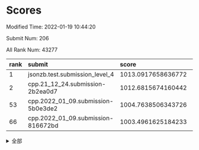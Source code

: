 # Scores

Modified Time: 2022-01-19 10:44:20

Submit Num: 206

All Rank Num: 43277

| rank |               submit               |       score        |       sigma        | pk_num |
| :--- | :--------------------------------- | :----------------- | :----------------- | :----- |
| 1    | jsonzb.test.submission_level_4     | 1013.0917658636772 | 0.8078385964450668 | 818    |
| 2    | cpp.21_12_24.submission-2b2ea0d7   | 1012.6815674160442 | 0.8010796405882071 | 837    |
| 53   | cpp.2022_01_09.submission-5b0e3de2 | 1004.7638506343726 | 0.7124804888303894 | 842    |
| 66   | cpp.2022_01_09.submission-816672bd | 1003.4961625184233 | 0.7119147452485166 | 841    |


<details>
<summary>全部</summary>

| rank |                 submit                 |       score        |       sigma        | pk_num |
| :--- | :------------------------------------- | :----------------- | :----------------- | :----- |
| 1    | jsonzb.test.submission_level_4         | 1013.0917658636772 | 0.8078385964450668 | 818    |
| 2    | cpp.21_12_24.submission-2b2ea0d7       | 1012.6815674160442 | 0.8010796405882071 | 837    |
| 3    | gobigger.level_3.submission_level_3_41 | 1011.4571091653448 | 0.7732110679055477 | 842    |
| 4    | gobigger.level_3.submission_level_3_43 | 1011.4335633434364 | 0.7857294037622349 | 838    |
| 5    | gobigger.level_3.submission_level_3_38 | 1011.4120469973586 | 0.7529283501718659 | 840    |
| 6    | gobigger.level_3.submission_level_3_3  | 1011.2967081138039 | 0.7442772397412533 | 843    |
| 7    | gobigger.level_3.submission_level_3_33 | 1011.0989217565489 | 0.7876621489302235 | 839    |
| 8    | gobigger.level_3.submission_level_3_31 | 1011.0652440684785 | 0.7917072435176269 | 843    |
| 9    | gobigger.level_3.submission_level_3_1  | 1011.0441041316672 | 0.799677069676408  | 836    |
| 10   | gobigger.level_3.submission_level_3_2  | 1011.0198554048696 | 0.7606854510403018 | 842    |
| 11   | gobigger.level_3.submission_level_3_8  | 1010.9125157051767 | 0.7709891776249584 | 843    |
| 12   | gobigger.level_3.submission_level_3_45 | 1010.8075198757192 | 0.7489214621649645 | 846    |
| 13   | gobigger.level_3.submission_level_3_36 | 1010.7894096614021 | 0.7720770106389474 | 836    |
| 14   | gobigger.level_3.submission_level_3_16 | 1010.6708399740677 | 0.7698150970414688 | 841    |
| 15   | gobigger.level_3.submission_level_3_15 | 1010.5470564698351 | 0.7408121911724952 | 844    |
| 16   | gobigger.level_3.submission_level_3_29 | 1010.4778605715768 | 0.7540478914016391 | 838    |
| 17   | gobigger.level_3.submission_level_3_7  | 1010.2602319540008 | 0.7488010579659758 | 838    |
| 18   | gobigger.level_3.submission_level_3_25 | 1010.2377244322315 | 0.7696571401770673 | 836    |
| 19   | gobigger.level_3.submission_level_3_34 | 1010.2326453436169 | 0.7554322876086702 | 835    |
| 20   | gobigger.level_3.submission_level_3_48 | 1010.2174822234359 | 0.7647883465283385 | 843    |
| 21   | gobigger.level_3.submission_level_3_20 | 1010.1891888840063 | 0.7477317352458676 | 837    |
| 22   | gobigger.level_3.submission_level_3_12 | 1010.1659002204427 | 0.7897992592383074 | 837    |
| 23   | gobigger.level_3.submission_level_3_27 | 1010.133955064573  | 0.7727520343255221 | 845    |
| 24   | gobigger.level_3.submission_level_3_42 | 1009.9233047271966 | 0.7426273497279053 | 839    |
| 25   | gobigger.level_3.submission_level_3_19 | 1009.9161566806814 | 0.7365165898402608 | 835    |
| 26   | gobigger.level_3.submission_level_3_32 | 1009.9009638403926 | 0.7450114778165474 | 847    |
| 27   | gobigger.level_3.submission_level_3_5  | 1009.8469646088978 | 0.7429975124977714 | 839    |
| 28   | gobigger.level_3.submission_level_3_21 | 1009.8419084621005 | 0.7643710233770787 | 841    |
| 29   | gobigger.level_3.submission_level_3_0  | 1009.7693164796258 | 0.7782371040243139 | 841    |
| 30   | gobigger.level_3.submission_level_3_49 | 1009.7646550426176 | 0.7435872135333865 | 839    |
| 31   | gobigger.level_3.submission_level_3_28 | 1009.6898425743457 | 0.7354074605403456 | 837    |
| 32   | gobigger.level_3.submission_level_3_46 | 1009.6797021191863 | 0.7392590494813919 | 847    |
| 33   | gobigger.level_3.submission_level_3_6  | 1009.6282136012212 | 0.7632238962455421 | 841    |
| 34   | gobigger.level_3.submission_level_3_4  | 1009.4831620807911 | 0.7439155549329629 | 838    |
| 35   | gobigger.level_3.submission_level_3_26 | 1009.3731307452591 | 0.746849895757328  | 839    |
| 36   | gobigger.level_3.submission_level_3_9  | 1009.370442821516  | 0.7697800594247922 | 840    |
| 37   | gobigger.level_3.submission_level_3_10 | 1009.368562869567  | 0.7295473177694826 | 842    |
| 38   | gobigger.level_3.submission_level_3_11 | 1009.3530571639108 | 0.7547410631314623 | 835    |
| 39   | gobigger.level_3.submission_level_3_37 | 1009.3076987042147 | 0.7700795059697122 | 846    |
| 40   | gobigger.level_3.submission_level_3_47 | 1009.2877268441981 | 0.7553929464845035 | 844    |
| 41   | gobigger.level_3.submission_level_3_44 | 1009.2300485552336 | 0.7338079525283216 | 843    |
| 42   | gobigger.level_3.submission_level_3_30 | 1008.9336339875262 | 0.7335697887674982 | 832    |
| 43   | gobigger.level_3.submission_level_3_13 | 1008.9282453871034 | 0.7401230201556521 | 841    |
| 44   | gobigger.level_3.submission_level_3_35 | 1008.9127317928226 | 0.7718107433673801 | 839    |
| 45   | gobigger.level_3.submission_level_3_40 | 1008.810808183502  | 0.740029072707011  | 837    |
| 46   | gobigger.level_3.submission_level_3_18 | 1008.753807310507  | 0.745237032373624  | 844    |
| 47   | gobigger.level_3.submission_level_3_24 | 1008.5953291747261 | 0.7181680358108447 | 834    |
| 48   | gobigger.level_3.submission_level_3_39 | 1008.5640292346733 | 0.7535604187055553 | 834    |
| 49   | gobigger.level_3.submission_level_3_17 | 1008.5158228862566 | 0.7447436355334582 | 849    |
| 50   | gobigger.level_3.submission_level_3_22 | 1008.3636251164688 | 0.734555239956989  | 842    |
| 51   | gobigger.level_3.submission_level_3_23 | 1008.2944241909752 | 0.7429104664836119 | 845    |
| 52   | gobigger.level_3.submission_level_3_14 | 1007.802350903414  | 0.7161652565760073 | 838    |
| 53   | cpp.2022_01_09.submission-5b0e3de2     | 1004.7638506343726 | 0.7124804888303894 | 842    |
| 54   | gobigger.level_1.submission_level_1_33 | 1004.4449941911795 | 0.7156419510450373 | 839    |
| 55   | gobigger.level_1.submission_level_1_10 | 1004.2663062255838 | 0.7226833525123502 | 841    |
| 56   | gobigger.level_1.submission_level_1_4  | 1004.2279448312498 | 0.7267634949591671 | 844    |
| 57   | gobigger.level_1.submission_level_1_2  | 1004.2202740482007 | 0.7184726202283135 | 839    |
| 58   | gobigger.level_1.submission_level_1_0  | 1004.0243546047093 | 0.7154894249732348 | 845    |
| 59   | gobigger.level_1.submission_level_1_16 | 1003.7628202275503 | 0.724046883676006  | 844    |
| 60   | gobigger.level_1.submission_level_1_15 | 1003.7095371479854 | 0.715074610315905  | 843    |
| 61   | gobigger.level_1.submission_level_1_1  | 1003.6548138138384 | 0.7140664766918843 | 836    |
| 62   | gobigger.level_1.submission_level_1_5  | 1003.5817037316793 | 0.7240532062797937 | 838    |
| 63   | gobigger.level_1.submission_level_1_37 | 1003.575267186408  | 0.7152668946274487 | 839    |
| 64   | gobigger.level_1.submission_level_1_27 | 1003.5638800424366 | 0.7135197929499117 | 836    |
| 65   | gobigger.level_1.submission_level_1_45 | 1003.5026842411651 | 0.7103429883403708 | 841    |
| 66   | cpp.2022_01_09.submission-816672bd     | 1003.4961625184233 | 0.7119147452485166 | 841    |
| 67   | gobigger.level_1.submission_level_1_24 | 1003.4462089527785 | 0.7283216424022926 | 838    |
| 68   | gobigger.level_1.submission_level_1_44 | 1003.4100856566463 | 0.7310044250062863 | 847    |
| 69   | gobigger.level_1.submission_level_1_39 | 1003.3909150473194 | 0.7184932387171196 | 846    |
| 70   | gobigger.level_1.submission_level_1_34 | 1003.3751382639438 | 0.7250097474529028 | 840    |
| 71   | gobigger.level_1.submission_level_1_18 | 1003.3744068911896 | 0.7231614939937614 | 841    |
| 72   | gobigger.level_1.submission_level_1_38 | 1003.3115333433506 | 0.7103144334228603 | 840    |
| 73   | gobigger.level_1.submission_level_1_23 | 1003.2772379001974 | 0.7154541538247825 | 841    |
| 74   | gobigger.level_1.submission_level_1_17 | 1003.2578700925759 | 0.7140444215898595 | 839    |
| 75   | gobigger.level_1.submission_level_1_9  | 1003.2142077620862 | 0.717794594640075  | 841    |
| 76   | gobigger.level_1.submission_level_1_41 | 1003.199749530529  | 0.7137858962042776 | 842    |
| 77   | gobigger.level_1.submission_level_1_7  | 1003.0848418631783 | 0.7127414074465241 | 836    |
| 78   | gobigger.level_1.submission_level_1_22 | 1003.0825087663495 | 0.716129999917469  | 843    |
| 79   | gobigger.level_1.submission_level_1_28 | 1003.0544521743735 | 0.7064010603749189 | 837    |
| 80   | gobigger.level_1.submission_level_1_49 | 1003.0335912795459 | 0.7149558797761422 | 838    |
| 81   | gobigger.level_1.submission_level_1_12 | 1002.9615714047841 | 0.7065376730522777 | 837    |
| 82   | gobigger.level_1.submission_level_1_40 | 1002.9589944623104 | 0.7081581243171695 | 847    |
| 83   | gobigger.level_1.submission_level_1_36 | 1002.9388903189111 | 0.7123878737855265 | 843    |
| 84   | gobigger.level_1.submission_level_1_3  | 1002.9167559451164 | 0.7108592549344748 | 838    |
| 85   | gobigger.level_1.submission_level_1_19 | 1002.8393437641287 | 0.7182572797289323 | 839    |
| 86   | gobigger.level_1.submission_level_1_25 | 1002.7756557114719 | 0.7109172180409731 | 841    |
| 87   | gobigger.level_1.submission_level_1_14 | 1002.6540408000345 | 0.7257392117609689 | 835    |
| 88   | gobigger.level_1.submission_level_1_32 | 1002.6174669137904 | 0.718464731885335  | 842    |
| 89   | gobigger.level_1.submission_level_1_42 | 1002.6032282349827 | 0.7073741613261524 | 837    |
| 90   | gobigger.level_1.submission_level_1_35 | 1002.5604413350392 | 0.716937113964591  | 838    |
| 91   | gobigger.level_1.submission_level_1_11 | 1002.5285119383782 | 0.719311567165105  | 838    |
| 92   | gobigger.level_1.submission_level_1_20 | 1002.4498521211569 | 0.7093346206715928 | 839    |
| 93   | gobigger.level_1.submission_level_1_43 | 1002.4460758636977 | 0.7074123071499563 | 840    |
| 94   | gobigger.level_1.submission_level_1_30 | 1002.4441699294019 | 0.7242433562498384 | 842    |
| 95   | gobigger.level_1.submission_level_1_48 | 1002.381557321462  | 0.7235874740785939 | 843    |
| 96   | gobigger.level_1.submission_level_1_21 | 1002.324197514276  | 0.697738746440343  | 848    |
| 97   | gobigger.level_1.submission_level_1_31 | 1002.302863477844  | 0.7052724690412763 | 836    |
| 98   | gobigger.level_1.submission_level_1_29 | 1002.2998270052577 | 0.7165929407456201 | 843    |
| 99   | gobigger.level_1.submission_level_1_8  | 1002.2715032112395 | 0.7177755034655438 | 842    |
| 100  | gobigger.level_1.submission_level_1_6  | 1002.2534781781964 | 0.70552970985719   | 845    |
| 101  | gobigger.level_1.submission_level_1_26 | 1002.2480951449696 | 0.7029255966083072 | 838    |
| 102  | gobigger.level_1.submission_level_1_13 | 1002.0752993402058 | 0.7145412334172719 | 838    |
| 103  | gobigger.level_1.submission_level_1_46 | 1002.0735466069826 | 0.7093768577672619 | 839    |
| 104  | gobigger.level_1.submission_level_1_47 | 1001.8720803353619 | 0.7145082991848117 | 842    |
| 105  | gobigger.random.submission_random_38   | 997.0573392286316  | 0.7170927142006368 | 842    |
| 106  | gobigger.random.submission_random_36   | 996.9808226431186  | 0.705579964681445  | 839    |
| 107  | gobigger.random.submission_random_27   | 996.8532124097762  | 0.7181861659566421 | 845    |
| 108  | gobigger.random.submission_random_9    | 996.8169931202141  | 0.7163475397274771 | 840    |
| 109  | gobigger.random.submission_random_12   | 996.7634658361291  | 0.7027891318700692 | 840    |
| 110  | gobigger.random.submission_random_10   | 996.7506217580558  | 0.7110236477866263 | 837    |
| 111  | gobigger.random.submission_random_32   | 996.7422674756099  | 0.7074464280665486 | 843    |
| 112  | gobigger.random.submission_random_1    | 996.6690300665138  | 0.7073637327180905 | 843    |
| 113  | gobigger.random.submission_random_3    | 996.6580510790002  | 0.7190744308822021 | 839    |
| 114  | gobigger.random.submission_random_4    | 996.6021848276011  | 0.7115178554702687 | 840    |
| 115  | gobigger.random.submission_random_13   | 996.5808373189304  | 0.7140501865246254 | 841    |
| 116  | gobigger.random.submission_random_35   | 996.5787209612901  | 0.6993257305074421 | 838    |
| 117  | gobigger.random.submission_random_25   | 996.4286049893186  | 0.7219419437992481 | 841    |
| 118  | gobigger.random.submission_random_18   | 996.4067276357789  | 0.7069668580319203 | 843    |
| 119  | gobigger.random.submission_random_45   | 996.3841312153639  | 0.7098591086550633 | 842    |
| 120  | gobigger.random.submission_random_42   | 996.3147598942786  | 0.7000713976186905 | 838    |
| 121  | gobigger.random.submission_random_23   | 996.2959223191004  | 0.7104481466700745 | 837    |
| 122  | gobigger.random.submission_random_40   | 996.2693792530619  | 0.7164690356662562 | 841    |
| 123  | gobigger.random.submission_random_30   | 996.264624047164   | 0.7122372991788067 | 843    |
| 124  | gobigger.random.submission_random_24   | 996.2285331367723  | 0.7098170811385552 | 843    |
| 125  | gobigger.random.submission_random_34   | 996.2009479048132  | 0.7126823031520828 | 839    |
| 126  | gobigger.random.submission_random_31   | 996.1608517567431  | 0.6993984245063675 | 842    |
| 127  | gobigger.random.submission_random_47   | 996.0464144297795  | 0.7112516919353065 | 837    |
| 128  | gobigger.random.submission_random_41   | 996.0424289713914  | 0.7114608215492698 | 836    |
| 129  | gobigger.random.submission_random_20   | 996.0261995827275  | 0.7081093911556802 | 846    |
| 130  | gobigger.random.submission_random_29   | 996.0235134942461  | 0.713598205257145  | 839    |
| 131  | gobigger.random.submission_random_6    | 995.9534341187953  | 0.7071643176747753 | 844    |
| 132  | gobigger.random.submission_random_7    | 995.9290488203272  | 0.6971779767275176 | 844    |
| 133  | gobigger.random.submission_random_17   | 995.9028017726571  | 0.7112816867699353 | 840    |
| 134  | gobigger.random.submission_random_49   | 995.9024628190062  | 0.7230661747725435 | 838    |
| 135  | gobigger.random.submission_random_28   | 995.8804411759922  | 0.7004778559100467 | 839    |
| 136  | gobigger.random.submission_random_15   | 995.8510896854287  | 0.7089094763694277 | 841    |
| 137  | gobigger.random.submission_random_48   | 995.8379531691568  | 0.7169798430144492 | 838    |
| 138  | gobigger.random.submission_random_33   | 995.8081646273389  | 0.7080181661253528 | 844    |
| 139  | gobigger.random.submission_random_5    | 995.7260444688361  | 0.7029037603083782 | 838    |
| 140  | gobigger.random.submission_random_19   | 995.5839146085024  | 0.705410028820169  | 841    |
| 141  | gobigger.random.submission_random_37   | 995.5091547068395  | 0.7107665142623516 | 842    |
| 142  | gobigger.random.submission_random_8    | 995.5045242484138  | 0.7107033247173228 | 837    |
| 143  | gobigger.random.submission_random_22   | 995.5018435813839  | 0.7083996722641817 | 842    |
| 144  | gobigger.random.submission_random_2    | 995.4729355184545  | 0.7210827413577133 | 841    |
| 145  | gobigger.random.submission_random_26   | 995.4513651464468  | 0.7113738391989601 | 843    |
| 146  | gobigger.random.submission_random_21   | 995.3598598241783  | 0.7050589891854071 | 839    |
| 147  | gobigger.random.submission_random_16   | 995.35960644604    | 0.7070952432197122 | 844    |
| 148  | gobigger.random.submission_random_0    | 995.3349543482755  | 0.7128677183128115 | 844    |
| 149  | gobigger.random.submission_random_39   | 995.1297400907767  | 0.7105388603713759 | 838    |
| 150  | gobigger.random.submission_random_43   | 995.128689678221   | 0.7109955893193906 | 842    |
| 151  | gobigger.random.submission_random_44   | 995.0943455353711  | 0.7338474244524182 | 838    |
| 152  | gobigger.random.submission_random_11   | 994.9929583377923  | 0.7214039860545739 | 838    |
| 153  | gobigger.random.submission_random_46   | 994.9601351826434  | 0.7131484879499206 | 841    |
| 154  | gobigger.random.submission_random_14   | 994.6370050088262  | 0.7064373669622341 | 840    |
| 155  | gobigger.level_2.submission_level_2_33 | 994.3885513546277  | 0.7296657395234794 | 842    |
| 156  | gobigger.level_2.submission_level_2_5  | 994.1002409497747  | 0.729391241393552  | 841    |
| 157  | gobigger.level_2.submission_level_2_20 | 993.9434014099025  | 0.7138406249962189 | 842    |
| 158  | gobigger.level_2.submission_level_2_3  | 993.9298959652705  | 0.7331089563841551 | 840    |
| 159  | gobigger.level_2.submission_level_2_45 | 993.6856047097968  | 0.7210062867162582 | 839    |
| 160  | gobigger.level_2.submission_level_2_2  | 993.6554669259314  | 0.7423080081172448 | 843    |
| 161  | gobigger.level_2.submission_level_2_44 | 993.56516808929    | 0.742430174540348  | 839    |
| 162  | gobigger.level_2.submission_level_2_8  | 993.4250717291019  | 0.729887381694382  | 843    |
| 163  | gobigger.level_2.submission_level_2_34 | 993.2886773256845  | 0.7369074279353742 | 845    |
| 164  | gobigger.level_2.submission_level_2_26 | 993.2545699926768  | 0.7472223244854294 | 842    |
| 165  | gobigger.level_2.submission_level_2_29 | 993.2305080330163  | 0.7347890259701119 | 837    |
| 166  | gobigger.level_2.submission_level_2_31 | 993.1027150281874  | 0.7447812085732943 | 841    |
| 167  | gobigger.level_2.submission_level_2_6  | 993.01008756781    | 0.7406967622715334 | 837    |
| 168  | gobigger.level_2.submission_level_2_4  | 992.9996561112167  | 0.7504393984029574 | 839    |
| 169  | gobigger.level_2.submission_level_2_7  | 992.9101741546037  | 0.745470938473967  | 840    |
| 170  | gobigger.level_2.submission_level_2_17 | 992.8026434839343  | 0.7309905811873229 | 840    |
| 171  | gobigger.level_2.submission_level_2_21 | 992.7549683610963  | 0.7444836461875132 | 840    |
| 172  | gobigger.level_2.submission_level_2_30 | 992.7215319788218  | 0.7354327686718722 | 838    |
| 173  | gobigger.level_2.submission_level_2_41 | 992.6586078678772  | 0.7375143955837337 | 841    |
| 174  | gobigger.level_2.submission_level_2_27 | 992.6204021480247  | 0.7537070926579459 | 841    |
| 175  | gobigger.level_2.submission_level_2_37 | 992.5794798172055  | 0.744183723614468  | 839    |
| 176  | gobigger.level_2.submission_level_2_46 | 992.5479965645094  | 0.7332912617416935 | 842    |
| 177  | gobigger.level_2.submission_level_2_9  | 992.4232504023346  | 0.7344443602693752 | 839    |
| 178  | gobigger.level_2.submission_level_2_15 | 992.3695053543719  | 0.7598612422230863 | 842    |
| 179  | gobigger.level_2.submission_level_2_25 | 992.3688366262285  | 0.7440068041385178 | 842    |
| 180  | gobigger.level_2.submission_level_2_42 | 992.232117785223   | 0.7440478512059758 | 841    |
| 181  | gobigger.level_2.submission_level_2_14 | 992.1908876087637  | 0.7419892575969592 | 841    |
| 182  | gobigger.level_2.submission_level_2_40 | 992.1674010546624  | 0.7364477659133929 | 844    |
| 183  | gobigger.level_2.submission_level_2_38 | 992.055089644447   | 0.7694947033716312 | 840    |
| 184  | gobigger.level_2.submission_level_2_35 | 992.0004179142866  | 0.7397905709919684 | 840    |
| 185  | gobigger.level_2.submission_level_2_16 | 991.8351820571752  | 0.7523643995529756 | 840    |
| 186  | gobigger.level_2.submission_level_2_10 | 991.7880878790489  | 0.7565320149193386 | 842    |
| 187  | gobigger.level_2.submission_level_2_39 | 991.7612029259576  | 0.7460051750660999 | 838    |
| 188  | gobigger.level_2.submission_level_2_47 | 991.6031972512747  | 0.7689509448806244 | 836    |
| 189  | gobigger.level_2.submission_level_2_32 | 991.54816512602    | 0.7717695976471132 | 840    |
| 190  | gobigger.level_2.submission_level_2_49 | 991.4437352737152  | 0.7488812866387393 | 844    |
| 191  | gobigger.level_2.submission_level_2_22 | 991.440515673288   | 0.7591102932119144 | 836    |
| 192  | gobigger.level_2.submission_level_2_18 | 991.3130774097409  | 0.7518313987962342 | 842    |
| 193  | gobigger.level_2.submission_level_2_11 | 991.2276853410386  | 0.7308578398201341 | 843    |
| 194  | gobigger.level_2.submission_level_2_24 | 991.1788126497347  | 0.7494534667996386 | 841    |
| 195  | gobigger.level_2.submission_level_2_12 | 991.1609397991423  | 0.7659996382853187 | 842    |
| 196  | gobigger.level_2.submission_level_2_1  | 991.0408190807685  | 0.7434895319921763 | 837    |
| 197  | gobigger.level_2.submission_level_2_28 | 990.8911603968901  | 0.7683530807142915 | 842    |
| 198  | gobigger.level_2.submission_level_2_0  | 990.8253463854861  | 0.7608444410019238 | 837    |
| 199  | gobigger.level_2.submission_level_2_43 | 990.7773339905657  | 0.7503618425371543 | 851    |
| 200  | gobigger.level_2.submission_level_2_48 | 990.5964946982084  | 0.7433296459177748 | 836    |
| 201  | gobigger.level_2.submission_level_2_36 | 990.5530685786745  | 0.7724621717177886 | 836    |
| 202  | gobigger.level_2.submission_level_2_13 | 989.9371195072526  | 0.7661519808570544 | 846    |
| 203  | gobigger.level_2.submission_level_2_23 | 989.1945009321282  | 0.7733078454266843 | 840    |
| 204  | gobigger.level_2.submission_level_2_19 | 989.0651960726133  | 0.7631261083199454 | 840    |
| 205  | gobigger.none.submission_none_1        | 976.349254054914   | 1.3926819749594816 | 836    |
| 206  | gobigger.none.submission_none_0        | 975.749812662501   | 1.492186272888745  | 844    |

</details>